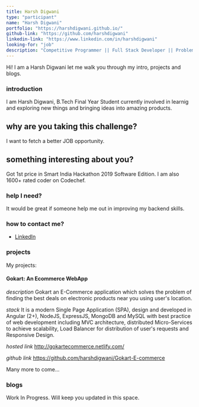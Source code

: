 ```yaml
---
title: Harsh Digwani
type: "participant"
name: "Harsh Digwani"
portfolio: "https://harshdigwani.github.io/"
github-link: "https://github.com/harshdigwani"
linkedin-link: "https://www.linkedin.com/in/harshdigwani"
looking-for: "job"
description: "Competitive Programmer || Full Stack Developer || Problem Solver || Student || React || Angular || JavaScript || NodeJS || ExpressJS || Python. "
---
```


Hi! I am a Harsh Digwani let me walk you through my intro, projects and blogs.

### introduction

I am Harsh Digwani, B.Tech Final Year Student currently involved in learnig and exploring new things and bringing ideas into amazing products.

## why are you taking this challenge?

I want to fetch a better JOB opportunity.

## something interesting about you?

Got 1st price in Smart India Hackathon 2019 Software Edition.
I am also 1600+ rated coder on Codechef.

### help I need?

It would be great if someone help me out in improving my backend skills.

### how to contact me?

- [LinkedIn](https://www.linkedin.com/in/harshdigwani)

### projects


My projects:

#### Gokart: An Ecommerce WebApp

_description_ Gokart an E-Commerce application which solves the problem of finding the best deals on electronic products near you using user's location.

_stack_ It is a modern Single Page Application (SPA), design and developed in Angular (2+), NodeJS, ExpressJS, MongoDB and MySQL with best practice of web development including MVC architecture, distributed Micro-Services to achieve scalability, Load Balancer for distribution of user's requests and Responsive Design.

_hosted link_ http://gokartecommerce.netlify.com/

_github link_ https://github.com/harshdigwani/Gokart-E-commerce

Many more to come... 

### blogs

Work In Progress. Will keep you updated in this space. 
